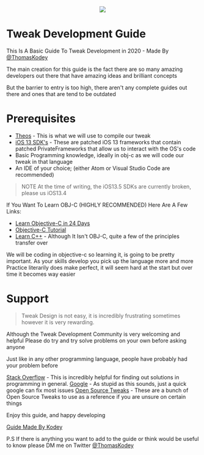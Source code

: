 <div style="text-align:center"><img src="https://kodeycodesstuff.tech/guide/media/icon.png" /></div>

# Tweak Development Guide

This Is A Basic Guide To Tweak Development in 2020 - Made By [@ThomasKodey](https://twitter.com/ThomasKodey)

The main creation for this guide is the fact there are so many amazing developers out there that have amazing ideas and brilliant concepts

But the barrier to entry is too high, there aren't any complete guides out there and ones that are tend to be outdated

# Prerequisites

  - [Theos](https://github.com/theos/theos) - This is what we will use to compile our tweak
  - [iOS 13 SDK's](https://github.com/xybp888/iOS-SDKs) - These are patched iOS 13 frameworks that contain patched PrivateFrameworks that allow us to interact with the OS's code
  - Basic Programming knowledge, ideally in obj-c as we will code our tweak in that language
  - An IDE of your choice; (either Atom or Visual Studio Code are recommended)

>NOTE At the time of writing, the iOS13.5 SDKs are currently broken, please us iOS13.4

If You Want To Learn OBJ-C (HIGHLY RECOMMENDED) Here Are A Few Links:
  - [Learn Objective-C in 24 Days](https://www.binpress.com/learn-objective-c-24-days/)
  - [Objective-C Tutorial](https://www.tutorialspoint.com/objective_c/index.htm)
  - [Learn C++](https://www.codecademy.com/learn/learn-c-plus-plus) - Although It Isn't OBJ-C, quite a few of the principles transfer over

We will be coding in objective-c so learning it, is going to be pretty important. As your skills develop you pick up the language more and more
Practice literarily does make perfect, it will seem hard at the start but over time it becomes way easier


# Support
> Tweak Design is not easy,
> it is incredibly frustrating sometimes
> however it is very rewarding.


Although the Tweak Development Community is very welcoming and helpful
Please do try and try solve problems on your own before asking anyone

Just like in any other programming language, people have probably had your problem before

[Stack Overflow](https://stackoverflow.com) - This is incredibly helpful for finding out solutions in programming in general.
[Google](https://google.com) - As stupid as this sounds, just a quick google can fix most issues
[Open Source Tweaks](https://github.com/LacertosusRepo/Open-Source-Tweaks) - These are a bunch of Open Source Tweaks to use as a reference if you are unsure on certain things


Enjoy this guide, and happy developing

 [Guide Made By Kodey](https://github.com/KodeyThomas)

 P.S If there is anything you want to add to the guide or think would be useful to know please DM me on Twitter [@ThomasKodey](https://twitter.com/ThomasKodey)
